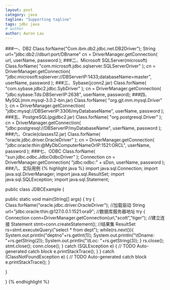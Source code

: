 ```yaml
---
layout: post
category: java
tagline: "Supporting tagline"
tags: jdbc java
# author
author: Aaron Lau
---
```


###一、DB2
Class.forName("Com.ibm.db2.jdbc.net.DB2Driver"); 
String url="jdbc:db2://dburl:port/DBname"
cn = DriverManager.getConnection( url, userName, password );
###二、Microsoft SQLServer(microsoft)
Class.forName( "com.microsoft.jdbc.sqlserver.SQLServerDriver" );
cn = DriverManager.getConnection( "jdbc:microsoft:sqlserver://DBServerIP:1433;databaseName=master", userName, password );
###三、Sybase(jconn2.jar)
Class.forName( "com.sybase.jdbc2.jdbc.SybDriver" );
cn = DriverManager.getConnection( "jdbc:sybase:Tds:DBServerIP:2638", userName, password);
###四、MySQL(mm.mysql-3.0.2-bin.jar)
Class.forName( "org.gjt.mm.mysql.Driver" );
cn = DriverManager.getConnection( "jdbc:mysql://DBServerIP:3306/myDatabaseName", userName, password );
###五、PostgreSQL(pgjdbc2.jar)
Class.forName( "org.postgresql.Driver" );
cn = DriverManager.getConnection( "jdbc:postgresql://DBServerIP/myDatabaseName", userName, password );
###六、Oracle(classes12.jar)
Class.forName( "oracle.jdbc.driver.OracleDriver" );
cn = DriverManager.getConnection( "jdbc:oracle:thin:@MyDbComputerNameOrIP:1521:ORCL", userName, password );
###七、ODBC
Class.forName( "sun.jdbc.odbc.JdbcOdbcDriver" );
Connection cn = DriverManager.getConnection( "jdbc:odbc:" + sDsn, userName, password );
###八、实际用例
{% highlight java %}
import java.sql.Connection;
import java.sql.DriverManager;
import java.sql.ResultSet;
import java.sql.SQLException;
import java.sql.Statement;



public class JDBCExample {


public static void main(String[] args) {
  try {
   Class.forName("oracle.jdbc.driver.OracleDriver");       //加载驱动
   String url="jdbc:oracle:thin:@127.0.0.1:1521:ora9";     //数据库服务器地址
   try {
    Connection conn=DriverManager.getConnection(url,"scott","tiger"); //建立连接
    Statement stmt=conn.createStatement();                        //结果集
    ResultSet rs=stmt.executeQuery("select * from dept");
    while(rs.next()){
     System.out.println("deptno"+rs.getInt(1));
     System.out.println("\tDname: "+rs.getString(2));
     System.out.println("\tLoc: "+rs.getString(3));
    }
    rs.close();
    stmt.close();
    conn.close();
   } catch (SQLException e) {
    // TODO Auto-generated catch block
    e.printStackTrace();
   }
  } catch (ClassNotFoundException e) {
   // TODO Auto-generated catch block
   e.printStackTrace();
  }

}

}
{% endhighlight %}

